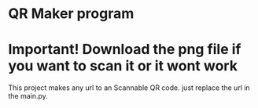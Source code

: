 # QR Maker program
# Important! Download the png file if you want to scan it  or it wont work

This project makes any url to an Scannable QR code.
just replace the url in the main.py.
